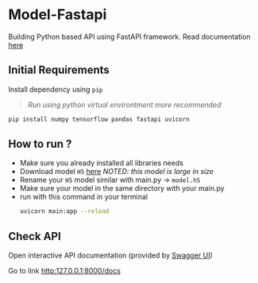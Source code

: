 # Model-Fastapi

Building Python based API using FastAPI framework. Read documentation [here](https://fastapi.tiangolo.com/)

## Initial Requirements

Install dependency using `pip`

> _Run using python virtual environtment more recommended_

```python
pip install numpy tensorflow pandas fastapi uvicorn
```

## How to run ?

- Make sure you already installed all libraries needs
- Download model `H5` [here](https://drive.google.com/file/d/1AmsC4JdKICY33dZYf8JIg1y1vbIKDcnt/view?usp=sharing) *NOTED: this model is large in size*
- Rename your `H5` model similar with main.py -> `model.h5`
- Make sure your model in the same directory with your main.py
- run with this command in your terminal
  ```bash
  uvicorn main:app --reload
  ```

## Check API

Open interactive API documentation (provided by [Swagger UI](https://github.com/swagger-api/swagger-ui))

Go to link [http:127.0.0.1:8000/docs](http:127.0.0.1:8000/docs)
